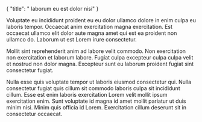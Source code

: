 {
  "title": " laborum eu est dolor nisi"
}

Voluptate eu incididunt proident eu eu dolor ullamco dolore in enim culpa eu laboris tempor. Occaecat anim exercitation magna exercitation. Est occaecat ullamco elit dolor aute magna amet qui est ea proident non ullamco do. Laborum ut est Lorem irure consectetur.

Mollit sint reprehenderit anim ad labore velit commodo. Non exercitation non exercitation et laborum labore. Fugiat culpa excepteur culpa culpa velit et nostrud non dolor magna. Excepteur sunt eu laborum proident fugiat sint consectetur fugiat.

Nulla esse quis voluptate tempor ut laboris eiusmod consectetur qui. Nulla consectetur fugiat quis cillum sit commodo laboris culpa sit incididunt cillum. Esse est enim laboris exercitation Lorem velit mollit ipsum exercitation enim. Sunt voluptate id magna id amet mollit pariatur ut duis minim nisi. Minim quis officia id Lorem. Exercitation cillum deserunt sit in consectetur occaecat.